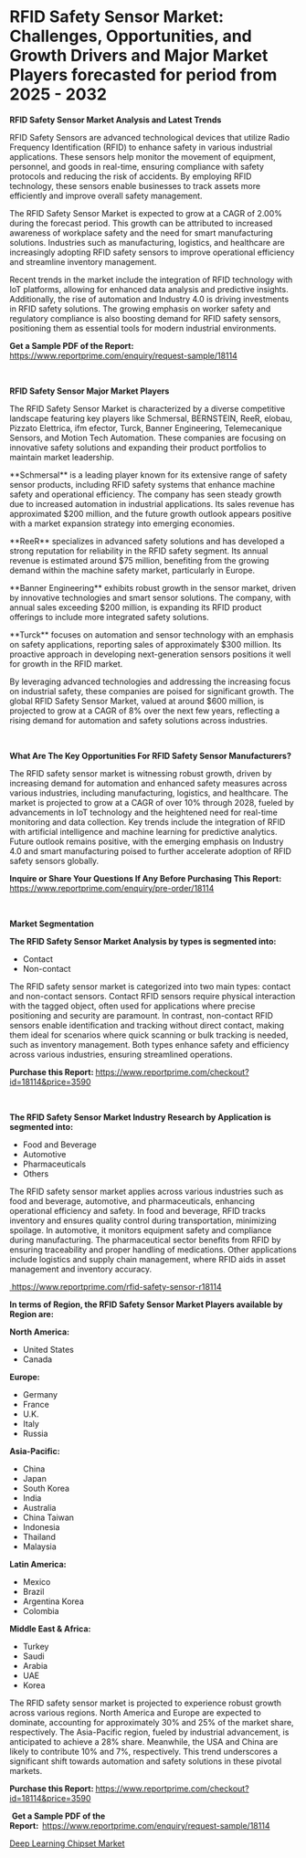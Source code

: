 <p><h1>RFID Safety Sensor Market: Challenges, Opportunities, and Growth Drivers and Major Market Players forecasted for period from 2025 - 2032</h1></p><p><strong>RFID Safety Sensor Market Analysis and Latest Trends</strong></p>
<p><p>RFID Safety Sensors are advanced technological devices that utilize Radio Frequency Identification (RFID) to enhance safety in various industrial applications. These sensors help monitor the movement of equipment, personnel, and goods in real-time, ensuring compliance with safety protocols and reducing the risk of accidents. By employing RFID technology, these sensors enable businesses to track assets more efficiently and improve overall safety management.</p><p>The RFID Safety Sensor Market is expected to grow at a CAGR of 2.00% during the forecast period. This growth can be attributed to increased awareness of workplace safety and the need for smart manufacturing solutions. Industries such as manufacturing, logistics, and healthcare are increasingly adopting RFID safety sensors to improve operational efficiency and streamline inventory management.</p><p>Recent trends in the market include the integration of RFID technology with IoT platforms, allowing for enhanced data analysis and predictive insights. Additionally, the rise of automation and Industry 4.0 is driving investments in RFID safety solutions. The growing emphasis on worker safety and regulatory compliance is also boosting demand for RFID safety sensors, positioning them as essential tools for modern industrial environments.</p></p>
<p><strong>Get a Sample PDF of the Report:&nbsp;</strong> <a href="https://www.reportprime.com/enquiry/request-sample/18114?utm_campaign=2470&utm_medium=2&utm_source=Github&utm_content=ia&utm_term=18032025&utm_id=rfid-safety-sensor">https://www.reportprime.com/enquiry/request-sample/18114</a></p>
<p>&nbsp;</p>
<p><strong>RFID Safety Sensor Major Market Players</strong></p>
<p><p>The RFID Safety Sensor Market is characterized by a diverse competitive landscape featuring key players like Schmersal, BERNSTEIN, ReeR, elobau, Pizzato Elettrica, ifm efector, Turck, Banner Engineering, Telemecanique Sensors, and Motion Tech Automation. These companies are focusing on innovative safety solutions and expanding their product portfolios to maintain market leadership.</p><p>**Schmersal** is a leading player known for its extensive range of safety sensor products, including RFID safety systems that enhance machine safety and operational efficiency. The company has seen steady growth due to increased automation in industrial applications. Its sales revenue has approximated $200 million, and the future growth outlook appears positive with a market expansion strategy into emerging economies.</p><p>**ReeR** specializes in advanced safety solutions and has developed a strong reputation for reliability in the RFID safety segment. Its annual revenue is estimated around $75 million, benefiting from the growing demand within the machine safety market, particularly in Europe.</p><p>**Banner Engineering** exhibits robust growth in the sensor market, driven by innovative technologies and smart sensor solutions. The company, with annual sales exceeding $200 million, is expanding its RFID product offerings to include more integrated safety solutions.</p><p>**Turck** focuses on automation and sensor technology with an emphasis on safety applications, reporting sales of approximately $300 million. Its proactive approach in developing next-generation sensors positions it well for growth in the RFID market.</p><p>By leveraging advanced technologies and addressing the increasing focus on industrial safety, these companies are poised for significant growth. The global RFID Safety Sensor Market, valued at around $600 million, is projected to grow at a CAGR of 8% over the next few years, reflecting a rising demand for automation and safety solutions across industries.</p></p>
<p>&nbsp;</p>
<p><strong>What Are The Key Opportunities For RFID Safety Sensor Manufacturers?</strong></p>
<p><p>The RFID safety sensor market is witnessing robust growth, driven by increasing demand for automation and enhanced safety measures across various industries, including manufacturing, logistics, and healthcare. The market is projected to grow at a CAGR of over 10% through 2028, fueled by advancements in IoT technology and the heightened need for real-time monitoring and data collection. Key trends include the integration of RFID with artificial intelligence and machine learning for predictive analytics. Future outlook remains positive, with the emerging emphasis on Industry 4.0 and smart manufacturing poised to further accelerate adoption of RFID safety sensors globally.</p></p>
<p><strong>Inquire or Share Your Questions If Any Before Purchasing This Report:</strong> <a href="https://www.reportprime.com/enquiry/pre-order/18114?utm_campaign=2470&utm_medium=2&utm_source=Github&utm_content=ia&utm_term=18032025&utm_id=rfid-safety-sensor">https://www.reportprime.com/enquiry/pre-order/18114</a></p>
<p>&nbsp;</p>
<p><strong>Market Segmentation</strong></p>
<p><strong>The RFID Safety Sensor Market Analysis by types is segmented into:</strong></p>
<p><ul><li>Contact</li><li>Non-contact</li></ul></p>
<p><p>The RFID safety sensor market is categorized into two main types: contact and non-contact sensors. Contact RFID sensors require physical interaction with the tagged object, often used for applications where precise positioning and security are paramount. In contrast, non-contact RFID sensors enable identification and tracking without direct contact, making them ideal for scenarios where quick scanning or bulk tracking is needed, such as inventory management. Both types enhance safety and efficiency across various industries, ensuring streamlined operations.</p></p>
<p><strong>Purchase this Report:&nbsp;</strong><a href="https://www.reportprime.com/checkout?id=18114&price=3590&utm_campaign=2470&utm_medium=2&utm_source=Github&utm_content=ia&utm_term=18032025&utm_id=rfid-safety-sensor">https://www.reportprime.com/checkout?id=18114&price=3590</a></p>
<p>&nbsp;</p>
<p><strong>The RFID Safety Sensor Market Industry Research by Application is segmented into:</strong></p>
<p><ul><li>Food and Beverage</li><li>Automotive</li><li>Pharmaceuticals</li><li>Others</li></ul></p>
<p><p>The RFID safety sensor market applies across various industries such as food and beverage, automotive, and pharmaceuticals, enhancing operational efficiency and safety. In food and beverage, RFID tracks inventory and ensures quality control during transportation, minimizing spoilage. In automotive, it monitors equipment safety and compliance during manufacturing. The pharmaceutical sector benefits from RFID by ensuring traceability and proper handling of medications. Other applications include logistics and supply chain management, where RFID aids in asset management and inventory accuracy.</p></p>
<p><a href="https://www.reportprime.com/rfid-safety-sensor-r18114?utm_campaign=2470&utm_medium=2&utm_source=Github&utm_content=ia&utm_term=18032025&utm_id=rfid-safety-sensor">&nbsp;https://www.reportprime.com/rfid-safety-sensor-r18114</a></p>
<p><strong>In terms of Region, the RFID Safety Sensor Market Players available by Region are:</strong></p>
<p>
    <p> <strong> North America: </strong>
        <ul>
            <li>United States</li>
            <li>Canada</li>
        </ul>
        </p> 
    <p> <strong> Europe: </strong>
        <ul>
            <li>Germany</li>
            <li>France</li>
            <li>U.K.</li>
            <li>Italy</li>
            <li>Russia</li>
        </ul>
        </p> 
    <p> <strong> Asia-Pacific: </strong>
        <ul>
            <li>China</li>
            <li>Japan</li>
            <li>South Korea</li>
            <li>India</li>
            <li>Australia</li>
            <li>China Taiwan</li>
            <li>Indonesia</li>
            <li>Thailand</li>
            <li>Malaysia</li>
        </ul>
        </p> 
    <p> <strong> Latin America: </strong>
        <ul>
            <li>Mexico</li>
            <li>Brazil</li>
            <li>Argentina Korea</li>
            <li>Colombia</li>
        </ul>
        </p> 
    <p> <strong> Middle East & Africa: </strong>
        <ul>
            <li>Turkey</li>
            <li>Saudi</li>
            <li>Arabia</li>
            <li>UAE</li>
            <li>Korea</li>
        </ul>
    </p>
    </p>
<p><p>The RFID safety sensor market is projected to experience robust growth across various regions. North America and Europe are expected to dominate, accounting for approximately 30% and 25% of the market share, respectively. The Asia-Pacific region, fueled by industrial advancement, is anticipated to achieve a 28% share. Meanwhile, the USA and China are likely to contribute 10% and 7%, respectively. This trend underscores a significant shift towards automation and safety solutions in these pivotal markets.</p></p>
<p><strong>Purchase this Report: </strong><a href="https://www.reportprime.com/checkout?id=18114&price=3590&utm_campaign=2470&utm_medium=2&utm_source=Github&utm_content=ia&utm_term=18032025&utm_id=rfid-safety-sensor">https://www.reportprime.com/checkout?id=18114&price=3590</a></p>
<p>&nbsp;<strong>Get a Sample PDF of the Report:&nbsp;&nbsp;</strong><a href="https://www.reportprime.com/enquiry/request-sample/18114?utm_campaign=2470&utm_medium=2&utm_source=Github&utm_content=ia&utm_term=18032025&utm_id=rfid-safety-sensor">https://www.reportprime.com/enquiry/request-sample/18114</a></p>
<p><strong></strong></p>
<p><p><a href="https://github.com/edacruz6/Market-Research-Report-List-1/blob/main/deep-learning-chipset-market.md?utm_campaign=2470&utm_medium=2&utm_source=Github&utm_content=ia&utm_term=18032025&utm_id=rfid-safety-sensor">Deep Learning Chipset Market</a></p></p>